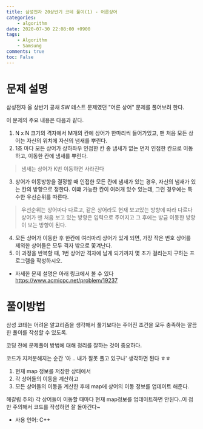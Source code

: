 ```yaml
---
title: 삼성전자 20상반기 코테 풀이(1) - 어른상어
categories:
    - algorithm
date: 2020-07-30 22:08:00 +0900
tags: 
    - Algorithm
    - Samsung        
comments: true
toc: False
---
```


문제 설명
==================================================================================================
삼성전자 올 상반기 공채 SW 테스트 문제였던 "어른 상어" 문제를 풀어보려 한다.

이 문제의 주요 내용은 다음과 같다.

1. N x N 크기의 격자에서 M개의 칸에 상어가 한마리씩 들어가있고, 맨 처음 모든 상어는 자신의 위치에 자신의 냄새를 뿌린다.
2. 1초 마다 모든 상어가 상하좌우 인접한 칸 중 냄새가 없는 먼저 인접한 칸으로 이동하고, 이동한 칸에 냄새를 뿌린다.
> 냄새는 상어가 K번 이동하면 사라진다
3.  상어가 이동방향을 결정할 때 인접한 모든 칸에 냄새가 있는 경우, 자신의 냄새가 있는 칸의 방향으로 정한다. 이떄 가능한 칸이 여러개 있수 있는데, 그런 경우에는 특수한 우선순위를 따른다. 
> 우선순위는 상어마다 다르고, 같은 상어라도 현재 보고있는 방향에 따라 다르다
> 상어가 맨 처음 보고 있는 방향은 입력으로 주어지고 그 후에는 방금 이동한 방향이 보는 방향이 된다.
4. 모든 상어가 이동한 후 한칸에 여러마리 상어가 있게 되면, 가장 작은 번호 상어를 제외한 상어들은 모두 격자 밖으로 쫓겨난다.
5. 이 과정을 반복할 때, 1번 상어만 격자에 남게 되기까지 몇 초가 걸리는지 구하는 프로그램을 작성하시오.

- 자세한 문제 설명은 아래 링크에서 볼 수 있다
<https://www.acmicpc.net/problem/19237>

풀이방법
==================================================================================
삼성 코테는 어려운 알고리즘을 생각해서 풀기보다는 주어진 조건을 모두 충족하는 깔끔한 풀이를 작성할 수 있도록.

코딩 전에 문제풀이  방법에 대해 정리를 잘하는 것이 중요하다. 

코드가 지저분해지는 순간 '아 .. 내가 잘못 풀고 있구나' 생각하면 된다 ㅎㅎ

1. 현재 map 정보를 저장한 상태에서
2. 각 상어들의 이동을 계산하고
3. 모든 상어들의 이동을 계산한 후에 map에 상어의 이동 정보를 업데이트 해준다.

헤갈림 주의) 각 상어들이 이동할 때마다 현재 map정보를 업데이트하면 안된다..이 점만 주의해서 코드를 작성하면 잘 돌아간다~
  
- 사용 언어: C++
<script src="https://gist.github.com/HyunjiEllenPak/1f6c107347b969941f7767243e227998.js"></script>    



